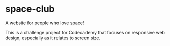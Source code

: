 # space-club
A website for people who love space!

This is a challenge project for Codecademy that focuses on responsive web design, especially as it relates to screen size. 
